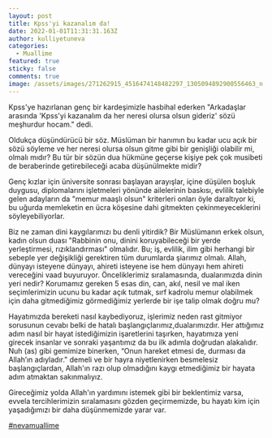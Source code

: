 ```yaml
---
layout: post
title: Kpss'yi kazanalım da!
date: 2022-01-01T11:31:31.163Z
author: kulliyetuneva
categories:
  - Muallime
featured: true
sticky: false
comments: true
image: /assets/images/271262915_4516474148482297_1305094892900556463_n.jpg
---
```

<!--StartFragment-->

Kpss'ye hazırlanan genç bir kardeşimizle hasbihal ederken "Arkadaşlar arasında 'Kpss'yi kazanalım da her neresi olursa olsun gideriz' sözü meşhurdur hocam." dedi.

Oldukça düşündürücü bir söz. Müslüman bir hanımın bu kadar ucu açık bir sözü söyleme ve her neresi olursa olsun gitme gibi bir genişliği olabilir mi, olmalı mıdır? Bu tür bir sözün dua hükmüne geçerse kişiye pek çok musibeti de beraberinde getirebileceği acaba düşünülmekte midir?

Genç kızlar için üniversite sonrası başlayan arayışlar, içine düşülen boşluk duygusu, diplomalarını işletmeleri yönünde ailelerinin baskısı, evlilik talebiyle gelen adayların da "memur maaşlı olsun" kriterleri onları öyle daraltıyor ki, bu uğurda memleketin en ücra köşesine dahi gitmekten çekinmeyeceklerini söyleyebiliyorlar.

Biz ne zaman dini kaygılarımızı bu denli yitirdik? Bir Müslümanın erkek olsun, kadın olsun duası "Rabbinin onu, dinini koruyabileceği bir yerde yerleştirmesi, rızıklandırması" olmalıdır. Bu; iş, evlilik, ilim gibi herhangi bir sebeple yer değişikliği gerektiren tüm durumlarda şiarımız olmalı. Allah, dünyayı isteyene dünyayı, ahireti isteyene ise hem dünyayı hem ahireti vereceğini vaad buyuruyor. Önceliklerimiz sıralamasında, dualarımızda dinin yeri nedir? Korumamız gereken 5 esas din, can, akıl, nesil ve mal iken seçimlerimizin ucunu bu kadar açık tutmak, sırf kadrolu memur olabilmek için daha gitmediğimiz görmediğimiz yerlerde bir işe talip olmak doğru mu?

Hayatımızda bereketi nasıl kaybediyoruz, işlerimiz neden rast gitmiyor sorusunun cevabı belki de hatalı başlangıçlarımız,dualarımızdır. Her attığımız adım nasıl bir hayat istediğimizin işaretlerini taşırken, hayatımıza yeni girecek insanlar ve sonraki yaşantımız da bu ilk adımla doğrudan alakalıdır. Nuh (as) gibi gemimize binerken, “Onun hareket etmesi de, durması da Allah’ın adıyladır." demeli ve bir hayra niyetlenirken besmelesiz başlangıçlardan, Allah'ın razı olup olmadığını kaygı etmediğimiz bir hayata adım atmaktan sakınmalıyız.

Gireceğimiz yolda Allah'ın yardımını istemek gibi bir beklentimiz varsa, evvela tercihlerimizin sıralamasını gözden geçirmemizde, bu hayatı kim için yaşadığımızı bir daha düşünmemizde yarar var.

[\#nevamuallime](https://www.facebook.com/hashtag/nevamuallime?__eep__=6&__cft__[0]=AZUl5EKpZYjx8Rti7Ybmu7ND9_f2o2GVIyJw9699_17QvWD4JZd1s-sWy5-j99wWYggBtZXctVHpdffKAkb2bwLQmkq1XgxRCYlwRz85yv_0i2ZslYQr3I39rtltpxGwFW8&__tn__=*NK-R)

<!--EndFragment-->